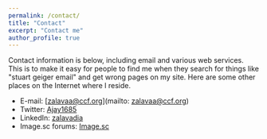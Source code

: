 ```yaml
---
permalink: /contact/
title: "Contact"
excerpt: "Contact me"
author_profile: true
---
```

Contact information is below, including email and various web services.  This is to make it easy for people to find me when they search for things like "stuart geiger email" and get wrong pages on my site.  Here are some other places on the Internet where I reside.

* E-mail: [zalavaa@ccf.org](mailto: zalavaa@ccf.org)
* Twitter: [Ajay1685](http://twitter.com/ajay1685)
* LinkedIn: [zalavadia](http://www.linkedin.com/in/zalavadia)
* Image.sc forums: [Image.sc](https://forum.image.sc/u/Ajay_Zalavadia/summary)
